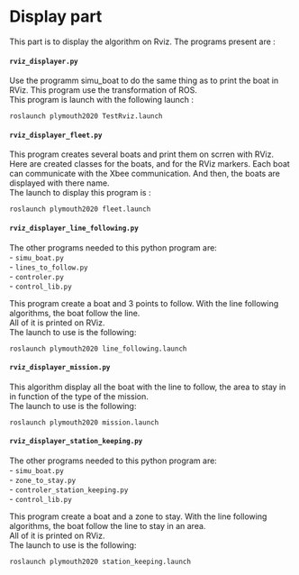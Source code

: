 # Display part

This part is to display the algorithm on Rviz. The programs present are : 

#### `rviz_displayer.py`

Use the programm simu_boat to do the same thing as to print the boat in RViz. This program use the transformation of ROS.  
This program is launch with the following launch :  

    roslaunch plymouth2020 TestRviz.launch    

#### `rviz_displayer_fleet.py`

This program creates several boats and print them on scrren with RViz. Here are created classes for the boats, and for the RViz markers. Each boat can communicate with the Xbee communication. And then, the boats are displayed with there name.  
The launch to display this program is :

    roslaunch plymouth2020 fleet.launch 


#### `rviz_displayer_line_following.py`

The other programs needed to this python program are:  
	- `simu_boat.py`  
	- `lines_to_follow.py`  
	- `controler.py`  
	- `control_lib.py`  

This program create a boat and 3 points to follow. With the line following algorithms, the boat follow the line.  
All of it is printed on RViz.  
The launch to use is the following:

    roslaunch plymouth2020 line_following.launch 


#### `rviz_displayer_mission.py`

This algorithm display all the boat with the line to follow, the area to stay in in function of the type of the mission.  
The launch to use is the following:

    roslaunch plymouth2020 mission.launch 


#### `rviz_displayer_station_keeping.py`

The other programs needed to this python program are:  
	- `simu_boat.py`  
	- `zone_to_stay.py`  
	- `controler_station_keeping.py`  
	- `control_lib.py`  

This program create a boat and a zone to stay. With the line following algorithms, the boat follow the line to stay in an area.  
All of it is printed on RViz.  
The launch to use is the following:

    roslaunch plymouth2020 station_keeping.launch 

